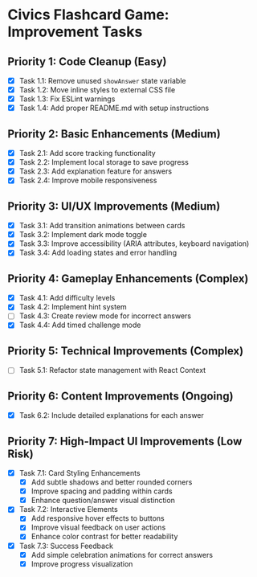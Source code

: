 # Civics Flashcard Game: Improvement Tasks

## Priority 1: Code Cleanup (Easy)
- [x] Task 1.1: Remove unused `showAnswer` state variable
- [x] Task 1.2: Move inline styles to external CSS file
- [x] Task 1.3: Fix ESLint warnings
- [x] Task 1.4: Add proper README.md with setup instructions

## Priority 2: Basic Enhancements (Medium)
- [x] Task 2.1: Add score tracking functionality
- [x] Task 2.2: Implement local storage to save progress
- [x] Task 2.3: Add explanation feature for answers
- [x] Task 2.4: Improve mobile responsiveness

## Priority 3: UI/UX Improvements (Medium)
- [x] Task 3.1: Add transition animations between cards
- [x] Task 3.2: Implement dark mode toggle
- [x] Task 3.3: Improve accessibility (ARIA attributes, keyboard navigation)
- [x] Task 3.4: Add loading states and error handling

## Priority 4: Gameplay Enhancements (Complex)
- [x] Task 4.1: Add difficulty levels
- [x] Task 4.2: Implement hint system
- [ ] Task 4.3: Create review mode for incorrect answers
- [x] Task 4.4: Add timed challenge mode

## Priority 5: Technical Improvements (Complex)
- [ ] Task 5.1: Refactor state management with React Context

## Priority 6: Content Improvements (Ongoing)
- [x] Task 6.2: Include detailed explanations for each answer

## Priority 7: High-Impact UI Improvements (Low Risk)
- [x] Task 7.1: Card Styling Enhancements
  - [x] Add subtle shadows and better rounded corners
  - [x] Improve spacing and padding within cards
  - [x] Enhance question/answer visual distinction
- [x] Task 7.2: Interactive Elements
  - [x] Add responsive hover effects to buttons
  - [x] Improve visual feedback on user actions
  - [x] Enhance color contrast for better readability
- [x] Task 7.3: Success Feedback
  - [x] Add simple celebration animations for correct answers
  - [x] Improve progress visualization
